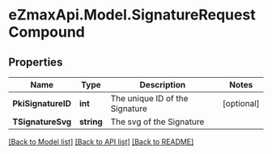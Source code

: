 
# eZmaxApi.Model.SignatureRequestCompound

## Properties

Name | Type | Description | Notes
------------ | ------------- | ------------- | -------------
**PkiSignatureID** | **int** | The unique ID of the Signature | [optional] 
**TSignatureSvg** | **string** | The svg of the Signature | 

[[Back to Model list]](../README.md#documentation-for-models)
[[Back to API list]](../README.md#documentation-for-api-endpoints)
[[Back to README]](../README.md)

